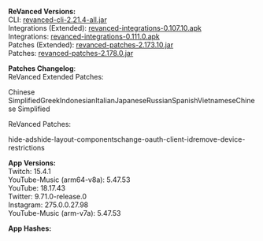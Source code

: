 **ReVanced Versions:**  
CLI: [revanced-cli-2.21.4-all.jar](https://github.com/revanced/revanced-cli/releases/tag/v2.21.4)  
Integrations (Extended): [revanced-integrations-0.107.10.apk](https://github.com/inotia00/revanced-integrations/releases/tag/v0.107.10)  
Integrations: [revanced-integrations-0.111.0.apk](https://github.com/revanced/revanced-integrations/releases/tag/v0.111.0)  
Patches (Extended): [revanced-patches-2.173.10.jar](https://github.com/inotia00/revanced-patches/releases/tag/v2.173.10)  
Patches: [revanced-patches-2.178.0.jar](https://github.com/revanced/revanced-patches/releases/tag/v2.178.0)  

**Patches Changelog**:   
ReVanced Extended Patches:  

Chinese SimplifiedGreekIndonesianItalianJapaneseRussianSpanishVietnameseChinese Simplified
  
ReVanced Patches:   

hide-adshide-layout-componentschange-oauth-client-idremove-device-restrictions
  
**App Versions:**  
Twitch: 15.4.1  
YouTube-Music (arm64-v8a): 5.47.53  
YouTube: 18.17.43  
Twitter: 9.71.0-release.0  
Instagram: 275.0.0.27.98  
YouTube-Music (arm-v7a): 5.47.53  

**App Hashes:**  
  
